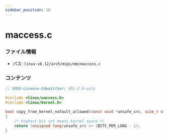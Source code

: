 ```yaml
---
sidebar_position: 18
---
```

# maccess.c

### ファイル情報

- パス: `linux-v6.12/arch/mips/mm/maccess.c`

### コンテンツ

```c
// SPDX-License-Identifier: GPL-2.0-only

#include <linux/uaccess.h>
#include <linux/kernel.h>

bool copy_from_kernel_nofault_allowed(const void *unsafe_src, size_t size)
{
	/* highest bit set means kernel space */
	return (unsigned long)unsafe_src >> (BITS_PER_LONG - 1);
}

```
